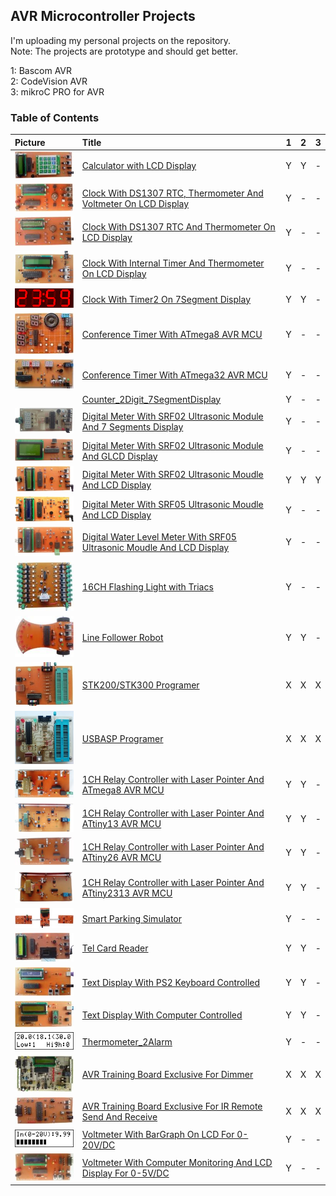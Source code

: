 ## AVR Microcontroller Projects
I'm uploading my personal projects on the repository.  
Note: The projects are prototype and should get better.  

1: Bascom AVR  
2: CodeVision AVR  
3: mikroC PRO for AVR  

### Table of Contents
|Picture|Title|1|2|3|
|:------|:----|:----:|:----:|:----:|
|![](Calculator_LCD/Pictures/Album.jpg)|[Calculator with LCD Display](Calculator_LCD)|Y|Y|-|
|![](ClockWithDS1307&Thermometer&Voltmeter_LCD/Pictures/Album.jpg)|[Clock With DS1307 RTC, Thermometer And Voltmeter On LCD Display](ClockWithDS1307&Thermometer&Voltmeter_LCD)|Y|-|-|
|![](ClockWithDS1307&Thermometer_LCD/Pictures/Album.jpg)|[Clock With DS1307 RTC And Thermometer On LCD Display](ClockWithDS1307&Thermometer_LCD)|Y|-|-|
|![](ClockWithTimer2&Thermometer_LCD/Pictures/Album.jpg)|[Clock With Internal Timer And Thermometer On LCD Display](ClockWithTimer2&Thermometer_LCD)|Y|-|-|
|![](ClockWithTimer2_7Segment/Simulate/Album.png)|[Clock With Timer2 On 7Segment Display](ClockWithTimer2_7Segment)|Y|Y|-|
|![](ConferenceTimer_7Segment_ATmega8/Pictures/Album.jpg)|[Conference Timer With ATmega8 AVR MCU](ConferenceTimer_7Segment_ATmega8)|Y|-|-|
|![](ConferenceTimer_7Segment_ATmega32/Pictures/Album.jpg)|[Conference Timer With ATmega32 AVR MCU](ConferenceTimer_7Segment_ATmega32)|Y|-|-|
||[Counter_2Digit_7SegmentDisplay](Counter_2Digit_7SegmentDisplay)|Y|-|-|
|![](DigitalMeterWithUltrasonicMoudle_SRF02_7Segment/Pictures/Album.jpg)|[Digital Meter With SRF02 Ultrasonic Module And 7 Segments Display](DigitalMeterWithUltrasonicMoudle_SRF02_7Segment)|Y|-|-|
|![](DigitalMeterWithUltrasonicMoudle_SRF02_GLCD/Pictures/Album.jpg)|[Digital Meter With SRF02 Ultrasonic Module And GLCD Display](DigitalMeterWithUltrasonicMoudle_SRF02_GLCD)|Y|-|-|
|![](DigitalMeterWithUltrasonicMoudle_SRF02_LCD/Pictures/Album.jpg)|[Digital Meter With SRF02 Ultrasonic Moudle And LCD Display](DigitalMeterWithUltrasonicMoudle_SRF02_LCD)|Y|Y|Y|
|![](DigitalMeterWithUltrasonicMoudle_SRF05_LCD/Pictures/Album.jpg)|[Digital Meter With SRF05 Ultrasonic Moudle And LCD Display](DigitalMeterWithUltrasonicMoudle_SRF05_LCD)|Y|-|-|
|![](DigitalWaterLevelMeterWithUltrasonicMoudle_SRF05_LCD/Pictures/Album.jpg)|[Digital Water Level Meter With SRF05 Ultrasonic Moudle And LCD Display](DigitalWaterLevelMeterWithUltrasonicMoudle_SRF05_LCD)|Y|-|-|
|![](FlasherWithTriacs_16CH/Pictures/Album.jpg)|[16CH Flashing Light with Triacs](FlasherWithTriacs_16CH)|Y|-|-|
|![](LineFollowerRobot/Pictures/Album.jpg)|[Line Follower Robot](LineFollowerRobot)|Y|Y|-|
|![](Programer_STK200/Pictures/Album.jpg)|[STK200/STK300 Programer](Programer_STK200)|X|X|X|
|![](Programer_USBASP/Pictures/Album.jpg)|[USBASP Programer](Programer_USBASP)|X|X|X|
|![](RelayControllerWithLaserPointer_1CH_ATmega8/Pictures/Album.jpg)|[1CH Relay Controller with Laser Pointer And ATmega8 AVR MCU](RelayControllerWithLaserPointer_1CH_ATmega8)|Y|Y|-|
|![](RelayControllerWithLaserPointer_1CH_ATtiny13/Pictures/Album.jpg)|[1CH Relay Controller with Laser Pointer And ATtiny13 AVR MCU](RelayControllerWithLaserPointer_1CH_ATtiny13)|Y|Y|-|
|![](RelayControllerWithLaserPointer_1CH_ATtiny26/Pictures/Album.jpg)|[1CH Relay Controller with Laser Pointer And ATtiny26 AVR MCU](RelayControllerWithLaserPointer_1CH_ATtiny26)|Y|Y|-|
|![](RelayControllerWithLaserPointer_1CH_ATtiny2313/Pictures/Album.jpg)|[1CH Relay Controller with Laser Pointer And ATtiny2313 AVR MCU](RelayControllerWithLaserPointer_1CH_ATtiny2313)|Y|Y|-|
|![](SmartParkingSimulator/Pictures/Album.jpg)|[Smart Parking Simulator](SmartParkingSimulator)|Y|-|-|
|![](TelCardReader/Pictures/Album.jpg)|[Tel Card Reader](TelCardReader)|Y|Y|-|
|![](TextDisplayWithPcKeyboardControlled_LCD/Pictures/Album.jpg)|[Text Display With PS2 Keyboard Controlled](TextDisplayWithPcKeyboardControlled_LCD)|Y|Y|-|
|![](TextDisplayWithComputerControlled_LCD/Pictures/Album.jpg)|[Text Display With Computer Controlled](TextDisplayWithComputerControlled_LCD)|Y|Y|-|
|![](Thermometer_2Alarm/Simulate/Album.png)|[Thermometer_2Alarm](Thermometer_2Alarm)|Y|-|-|
|![](TrainingBoardExclusiveForDimmer/Pictures/Album.jpg)|[AVR Training Board Exclusive For Dimmer](TrainingBoardExclusiveForDimmer)|X|X|X|
|![](TrainingBoardExclusiveForIR/Pictures/Album.jpg)|[AVR Training Board Exclusive For IR Remote Send And Receive](TrainingBoardExclusiveForIR)|X|X|X|
|![](VoltmeterWithBarGraph_DC20V_LCD/Simulate/Album.png)|[Voltmeter With BarGraph On LCD For 0-20V/DC](VoltmeterWithBarGraph_DC20V_LCD)|Y|-|-|
|![](VoltmeterWithComputerMonitoring_DC5V_LCD/Pictures/Album.jpg)|[Voltmeter With Computer Monitoring And LCD Display For 0-5V/DC](VoltmeterWithComputerMonitoring_DC5V_LCD)|Y|-|-|
